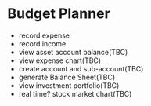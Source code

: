 # Budget Planner

- record expense
- record income
- view asset account balance(TBC)
- view expense chart(TBC)
- create account and sub-account(TBC)
- generate Balance Sheet(TBC)
- view investment portfolio(TBC)
- real time? stock market chart(TBC)
